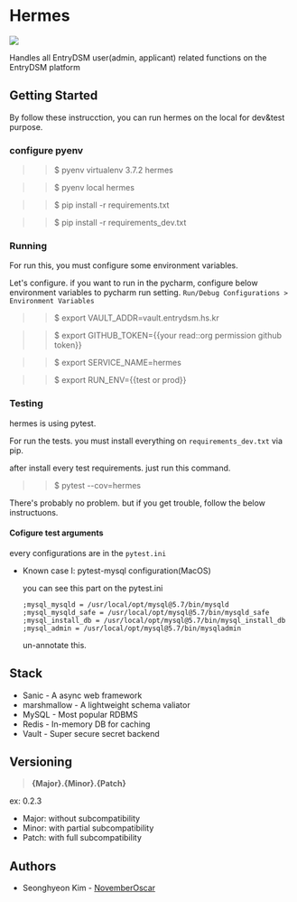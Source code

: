 # Hermes
![](https://seeklogo.com/images/H/Hermes-logo-C6741CE724-seeklogo.com.png)

Handles all EntryDSM user(admin, applicant) related functions on the EntryDSM platform

## Getting Started

By follow these instrucction, you can run hermes on the local for dev&test purpose.

### configure pyenv

>> $ pyenv virtualenv 3.7.2 hermes

>> $ pyenv local hermes

>> $ pip install -r requirements.txt

>> $ pip install -r requirements_dev.txt

### Running

For run this, you must configure some environment variables.

Let's configure. if you want to run in the pycharm, configure below environment variables to pycharm run setting. `Run/Debug Configurations > Environment Variables`

>> $ export VAULT_ADDR=vault.entrydsm.hs.kr

>> $ export GITHUB_TOKEN={{your read::org permission github token}}

>> $ export SERVICE_NAME=hermes

>> $ export RUN_ENV={{test or prod}}

### Testing

hermes is using pytest.

For run the tests. you must install everything on `requirements_dev.txt` via pip.

after install every test requirements. just run this command.

>> $ pytest --cov=hermes

There's probably no problem.
 but if you get trouble, follow the below instructuons.

#### Cofigure test arguments

every configurations are in the  `pytest.ini` 

- Known case I: pytest-mysql configuration(MacOS)

    you can see this part on the pytest.ini

    ```
    ;mysql_mysqld = /usr/local/opt/mysql@5.7/bin/mysqld
    ;mysql_mysqld_safe = /usr/local/opt/mysql@5.7/bin/mysqld_safe
    ;mysql_install_db = /usr/local/opt/mysql@5.7/bin/mysql_install_db
    ;mysql_admin = /usr/local/opt/mysql@5.7/bin/mysqladmin
    ```

    un-annotate this. 

## Stack
- Sanic - A async web framework
- marshmallow - A lightweight schema valiator
- MySQL - Most popular RDBMS
- Redis - In-memory DB for caching
- Vault - Super secure secret backend

## Versioning
> **{Major}.{Minor}.{Patch}**

ex: 0.2.3

- Major: without subcompatibility
- Minor: with partial subcompatibility
- Patch: with full subcompatibility

## Authors

- Seonghyeon Kim - [NovemberOscar](https://github.com/NovemberOscar)
